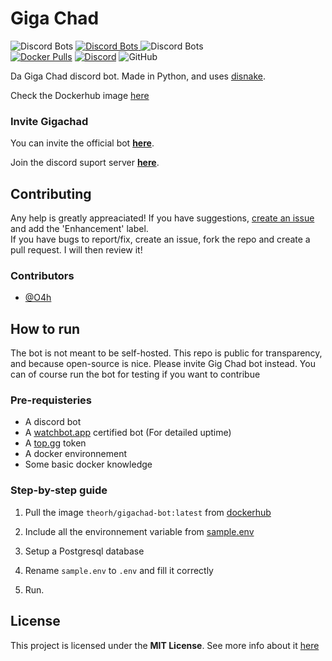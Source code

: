 # Giga Chad 
![Discord Bots](https://top.gg/api/widget/status/843550872293867570.svg?noavatar=true) [![Discord Bots](https://top.gg/api/widget/upvotes/843550872293867570.svg?noavatar=true) ](https://top.gg/bot/843550872293867570) ![Discord Bots](https://top.gg/api/widget/servers/843550872293867570.svg?noavatar=true)  </br>
[![Docker Pulls](https://img.shields.io/docker/pulls/theorh/gigachad-bot?logo=docker&logoColor=white)](https://hub.docker.com/repository/docker/theorh/gigachad-bot) [![Discord](https://img.shields.io/discord/844911117881180190?color=%235865F2&logo=discord&logoColor=white)](https://discord.gg/atPkjGgDBD) ![GitHub](https://img.shields.io/github/license/o4h/gigachad-bot?logo=github)

Da Giga Chad discord bot. Made in Python, and uses [disnake](https://github.com/DisnakeDev/disnake).

Check the Dockerhub image [here](https://hub.docker.com/repository/docker/theorh/gigachad-bot)
### Invite Gigachad  
  
You can invite the official bot **[here](https://discord.com/oauth2/authorize?client_id=843550872293867570&permissions=67584&scope=bot%20applications.commands)**.  
  
Join the discord suport server **[here](https://discord.gg/atPkjGgDBD)**.  
  
## Contributing  
Any help is greatly appreaciated! If you have suggestions, [create an issue](https://github.com/o4h/gigachad-bot/issues/new) and add the 'Enhancement' label. <br>
If you have bugs to report/fix, create an issue, fork the repo and create a pull request. I will then review it!  
  
### Contributors  
  
* [@O4h](https://github.com/o4h/)  
  
  
## How to run  
The bot is not meant to be self-hosted. This repo is public for transparency, and because open-source is nice.
Please invite Gig Chad bot instead. 
You can of course run the bot for testing if you want to contribue

### Pre-requisteries  
* A discord bot
* A [watchbot.app](https://watchbot.app) certified bot (For detailed uptime)
* A [top.gg](https://top.gg) token  
* A docker environnement
* Some basic docker knowledge
  
### Step-by-step guide  
1. Pull the image `theorh/gigachad-bot:latest` from [dockerhub](https://hub.docker.com/repository/docker/theorh/gigachad-bot)


2. Include all the environnement variable from [sample.env](https://github.com/O4h/gigachad-bot/blob/main/sample.env)
  

3. Setup a Postgresql database


4. Rename `sample.env` to `.env` and fill it correctly  


5. Run.

## License
This project is licensed under the **MIT License**. See more info about it [here](https://github.com/O4h/gigachad-bot/blob/main/LICENSE)
